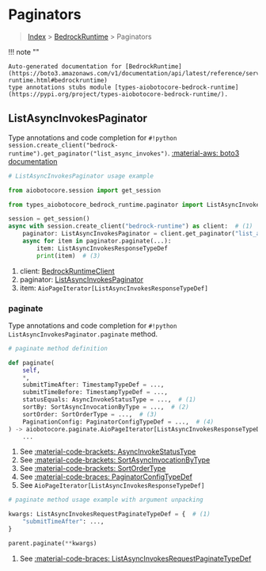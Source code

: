 # Paginators

> [Index](../README.md) > [BedrockRuntime](./README.md) > Paginators

!!! note ""

    Auto-generated documentation for [BedrockRuntime](https://boto3.amazonaws.com/v1/documentation/api/latest/reference/services/bedrock-runtime.html#bedrockruntime)
    type annotations stubs module [types-aiobotocore-bedrock-runtime](https://pypi.org/project/types-aiobotocore-bedrock-runtime/).

## ListAsyncInvokesPaginator

Type annotations and code completion for `#!python session.create_client("bedrock-runtime").get_paginator("list_async_invokes")`.
[:material-aws: boto3 documentation](https://boto3.amazonaws.com/v1/documentation/api/latest/reference/services/bedrock-runtime/paginator/ListAsyncInvokes.html#BedrockRuntime.Paginator.ListAsyncInvokes)

```python
# ListAsyncInvokesPaginator usage example

from aiobotocore.session import get_session

from types_aiobotocore_bedrock_runtime.paginator import ListAsyncInvokesPaginator

session = get_session()
async with session.create_client("bedrock-runtime") as client:  # (1)
    paginator: ListAsyncInvokesPaginator = client.get_paginator("list_async_invokes")  # (2)
    async for item in paginator.paginate(...):
        item: ListAsyncInvokesResponseTypeDef
        print(item)  # (3)
```

1. client: [BedrockRuntimeClient](./client.md)
2. paginator: [ListAsyncInvokesPaginator](./paginators.md#listasyncinvokespaginator)
3. item: `AioPageIterator[ListAsyncInvokesResponseTypeDef]`


### paginate

Type annotations and code completion for `#!python ListAsyncInvokesPaginator.paginate` method.

```python
# paginate method definition

def paginate(
    self,
    *,
    submitTimeAfter: TimestampTypeDef = ...,
    submitTimeBefore: TimestampTypeDef = ...,
    statusEquals: AsyncInvokeStatusType = ...,  # (1)
    sortBy: SortAsyncInvocationByType = ...,  # (2)
    sortOrder: SortOrderType = ...,  # (3)
    PaginationConfig: PaginatorConfigTypeDef = ...,  # (4)
) -> aiobotocore.paginate.AioPageIterator[ListAsyncInvokesResponseTypeDef]:  # (5)
    ...
```

1. See [:material-code-brackets: AsyncInvokeStatusType](./literals.md#asyncinvokestatustype)
2. See [:material-code-brackets: SortAsyncInvocationByType](./literals.md#sortasyncinvocationbytype)
3. See [:material-code-brackets: SortOrderType](./literals.md#sortordertype)
4. See [:material-code-braces: PaginatorConfigTypeDef](./type_defs.md#paginatorconfigtypedef)
5. See `AioPageIterator[ListAsyncInvokesResponseTypeDef]`


```python
# paginate method usage example with argument unpacking

kwargs: ListAsyncInvokesRequestPaginateTypeDef = {  # (1)
    "submitTimeAfter": ...,
}

parent.paginate(**kwargs)
```

1. See [:material-code-braces: ListAsyncInvokesRequestPaginateTypeDef](./type_defs.md#listasyncinvokesrequestpaginatetypedef)
